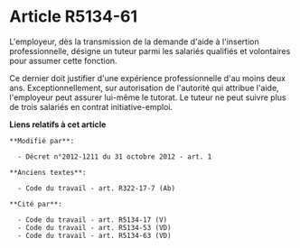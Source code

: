 # Article R5134-61

L'employeur, dès la transmission de la demande d'aide à l'insertion professionnelle, désigne un tuteur parmi les salariés
qualifiés et volontaires pour assumer cette fonction. 

Ce dernier doit justifier d'une expérience professionnelle d'au moins deux ans. Exceptionnellement, sur autorisation de
l'autorité qui attribue l'aide, l'employeur peut assurer lui-même le tutorat. Le tuteur ne peut suivre plus de trois salariés
en contrat initiative-emploi.

**Liens relatifs à cet article**

	**Modifié par**:

	  - Décret n°2012-1211 du 31 octobre 2012 - art. 1

	**Anciens textes**:

	  - Code du travail - art. R322-17-7 (Ab)

	**Cité par**:

	  - Code du travail - art. R5134-17 (V)
	  - Code du travail - art. R5134-53 (VD)
	  - Code du travail - art. R5134-63 (VD)
